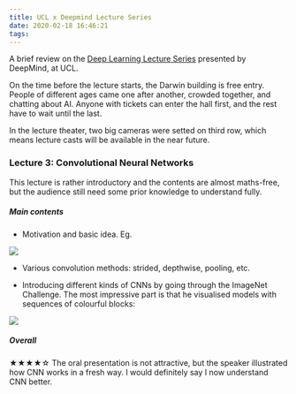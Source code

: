 ```yaml
---
title: UCL x Deepmind Lecture Series
date: 2020-02-18 16:46:21
tags:
---
```


A brief review on the [Deep Learning Lecture Series](https://www.eventbrite.co.uk/o/ucl-x-deepmind-deep-learning-lecture-series-general-29078980901) presented by DeepMind, at UCL. 

<!-- more -->

On the time before the lecture starts, the Darwin building is free entry. People of different ages came one after another, crowded together, and chatting about AI. Anyone with tickets can enter the hall first, and the rest have to wait until the last.

In the lecture theater, two big cameras were setted on third row, which means lecture casts will be available in the near future.

### Lecture 3: Convolutional Neural Networks

This lecture is rather introductory and the contents are almost maths-free, but the audience still need some prior knowledge to understand fully.

##### Main contents

+ Motivation and basic idea. Eg. 


![](https://user-images.githubusercontent.com/35874048/74758431-3dce5000-526f-11ea-9190-91c139554f7e.png)

+ Various convolution methods: strided, depthwise, pooling, etc.

+ Introducing different kinds of CNNs by going through the ImageNet Challenge. The most impressive part is that he visualised models with sequences of colourful blocks:

![](https://user-images.githubusercontent.com/35874048/74758457-458df480-526f-11ea-9890-b38c13ad12fe.png)

##### Overall
★★★★☆
The oral presentation is not attractive, but the speaker illustrated how CNN works in a fresh way. I would definitely say I now understand CNN better.
